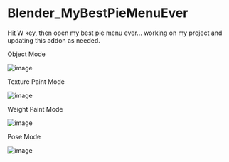 # Blender_MyBestPieMenuEver

Hit W key, then open my best pie menu ever... working on my project and updating this addon as needed.

Object Mode

![image](https://github.com/emptybraces/Blender_MyBestPieMenuEver/assets/1441835/dbeb4711-4331-4d45-b372-9ff45335372e)

Texture Paint Mode

![image](https://github.com/emptybraces/Blender_MyBestPieMenuEver/assets/1441835/67a57d7e-b0f1-4c26-8e4e-561873dc7ad5)

Weight Paint Mode

![image](https://github.com/emptybraces/Blender_MyBestPieMenuEver/assets/1441835/da33963d-2e17-4a1e-8dec-e969aa107c33)

Pose Mode

![image](https://github.com/emptybraces/Blender_MyPieMenuEver/assets/1441835/b0a437a7-00a1-4b54-b610-47b93255b909)

